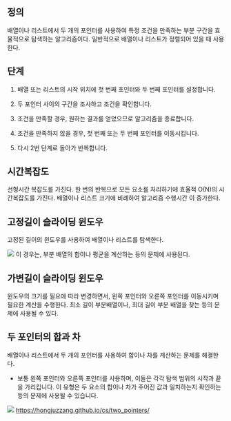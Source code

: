 ## 정의
배열이나 리스트에서 두 개의 포인터를 사용하여 특정 조건을 만족하는 부분 구간을 효율적으로 탐색하는 알고리즘이다.
일반적으로 배열이나 리스트가 정렬되어 있을 때 사용한다.

## 단계

1. 배열 또는 리스트의 시작 위치에 첫 번째 포인터와 두 번째 포인터를 설정합니다.  
2. 두 포인터 사이의 구간을 조사하고 조건을 확인합니다.  
  
3. 조건을 만족할 경우, 원하는 결과를 얻었으므로 알고리즘을 종료합니다.  
  
4. 조건을 만족하지 않을 경우, 첫 번째 또는 두 번째 포인터를 이동시킵니다.  
  
5. 다시 2번 단계로 돌아가 반복합니다.

## 시간복잡도
선형시간 복잡도를 가진다.
한 번의 반복으로 모든 요소를 처리하기에 효율적
O(N)의 시간복잡도를 가진다.
배열이나 리스트 크기에 비례하여 알고리즘 수행시간
이 증가한다.

## 고정길이 슬라이딩 윈도우
고정된 길이의 윈도우를 사용하여 배열이나 리스트를 탐색한다.

![](https://i.imgur.com/ZXEyBHv.png)
이 경우는, 부분 배열의 합이나 평균을 계산하는 등의 문제에 사용된다.

## 가변길이 슬라이딩 윈도우

윈도우의 크기를 필요에 따라 변경하면서, 왼쪽 포인터와 오른쪽 포인터를 이동시키며 필요한 계산을 수행한다.
최소 길이 부분배열이나, 최대 길이 부분 배열을 찾는 등의 문제에 사용될 수 있다.

## 두 포인터의 합과 차

배열이나 리스트에서 두 개의 포인터를 사용하여 합이나 차를 계산하는 문제를 해결한다.
- 보통 왼쪽 포인터와 오른쪽 포인터를 사용하며, 이들은 각각 탐색 범위의 시작과 끝을 가리킵니다. 이 유형은 두 요소의 합이나 차가 주어진 값과 일치하는지 확인하는 등의 문제에 사용될 수 있습니다.

![](https://i.imgur.com/Qy9Mc2o.png)
https://hongjuzzang.github.io/cs/two_pointers/
